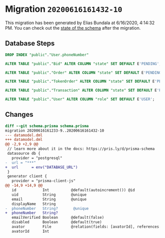 # Migration `20200616161432-10`

This migration has been generated by Elias Bundala at 6/16/2020, 4:14:32 PM.
You can check out the [state of the schema](./schema.prisma) after the migration.

## Database Steps

```sql
DROP INDEX "public"."User.phoneNumber"

ALTER TABLE "public"."Bid" ALTER COLUMN "state" SET DEFAULT E'PENDING';

ALTER TABLE "public"."Order" ALTER COLUMN "state" SET DEFAULT E'PENDING';

ALTER TABLE "public"."TokenOrder" ALTER COLUMN "state" SET DEFAULT E'PENDING';

ALTER TABLE "public"."Transaction" ALTER COLUMN "state" SET DEFAULT E'PENDING';

ALTER TABLE "public"."User" ALTER COLUMN "role" SET DEFAULT E'USER';
```

## Changes

```diff
diff --git schema.prisma schema.prisma
migration 20200616161233-9..20200616161432-10
--- datamodel.dml
+++ datamodel.dml
@@ -2,9 +2,9 @@
 // learn more about it in the docs: https://pris.ly/d/prisma-schema
 datasource db {
   provider = "postgresql"
-  url = "***"
+  url      = env("DATABASE_URL")
 }
 generator client {
   provider = "prisma-client-js"
@@ -14,9 +14,9 @@
   id            Int          @default(autoincrement()) @id
   uid           String       @unique
   email         String       @unique
   displayName   String
-  phoneNumber   String?       @unique
+  phoneNumber   String?      
   emailVerified Boolean      @default(false)
   disabled      Boolean      @default(true)
   avator        File         @relation(fields: [avatorId], references: [id])
   avatorId      Int
```


